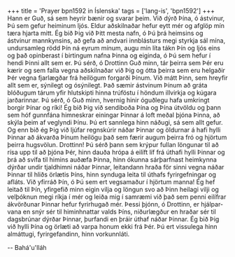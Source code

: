 +++
title = 'Prayer bpn1592 in Íslenska'
tags = ['lang-is', 'bpn1592']
+++
Hann er Guð, sá sem heyrir bænir og svarar þeim.
Við dýrð Þína, ó ástvinur, Þú sem gefur heim­in­um ljós. Eldur aðskilnaðar hefur eytt mér og afglöp mín tæra hjarta mitt. Ég bið Þig við Þitt mesta nafn, ó Þú þrá heimsins og ástvinur mann­kynsins, að gefa að andvari innblásturs megi styrkja sál mína, undur­samleg rödd Þín ná eyrum mínum, augu mín líta tákn Þín og ljós eins og það opin­berast í birtingum nafna Þinna og eiginda, ó Þú sem hefur í hendi Þinni allt sem er.
Þú sérð, ó Drottinn Guð minn, tár þeirra sem Þér eru kærir og sem falla vegna aðskilnaðar við Þig og ótta þeirra sem eru helgaðir Þér vegna fjarlægðar frá heilögum forgarði Þínum. Við mátt Þinn, sem hreyfir allt sem er, sýnilegt og ósýnilegt. Það sæmir ástvinum Þínum að gráta blóðugum tárum yfir hlut­skipti hinna trúföstu í höndum illvirkja og kúgara jarðar­innar. Þú sérð, ó Guð minn, hvernig hinir óguðlegu hafa umkringt borgir Þínar og ríki! Ég bið Þig við sendiboða Þína og Þína útvöldu og þann sem hóf gunnfána himn­eskrar einingar Þinnar á loft meðal þjóna Þinna, að skýla þeim af veglyndi Þínu. Þú ert sann­lega hinn náðugi, sá sem allt gefur.
Og enn bið ég Þig við ljúfar regnskúrir náðar Þinnar og öldurnar á hafi hylli Þinnar að ákvarða Þínum heilögu það sem færir augum þeirra fró og hjörtum þeirra hugsvölun. Drottinn! Þú sérð þann sem krýpur fullan löngunar til að rísa upp til að þjóna Þér, hinn dauða hrópa á eilíft líf frá úthafi hylli Þinnar og þrá að svífa til himins auðæfa Þinna, hinn ókunna sárþarfn­ast heimkynna dýrðar undir tjaldhimni náðar Þinnar, leitandann hraða för sinni vegna náðar Þinnar til hliðs örlætis Þíns, hinn synduga leita til úthafs fyrir­gefningar og afláts.
Við yfirráð Þín, ó Þú sem ert vegsamaður í hjörtum manna! Ég hef leitað til Þín, yfirgefið minn eigin vilja og löngun svo að Þinn heilagi vilji og velþóknun megi ríkja í mér og leiða mig í sam­ræmi við það sem penni eilífrar ákvörðunar Þinn­ar hefur fyrirhugað mér. Þessi þjónn, ó Drottinn, er hjálpar­vana en snýr sér til himinhnattar valds Þíns, niður­lægður en hraðar sér til dagsbrúnar dýrðar Þinnar, þurfandi en þráir úthaf náðar Þinnar. Ég bið Þig við hylli Þína og örlæti að varpa honum ekki frá Þér.
Þú ert vissulega hinn almáttugi, fyrirgefandinn, hinn vorkunnláti.

-- Bahá'u'lláh
